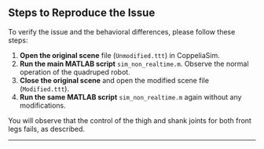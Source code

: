 
## Steps to Reproduce the Issue

To verify the issue and the behavioral differences, please follow these steps:

1.  **Open the original scene** file (`Unmodified.ttt`) in CoppeliaSim.
2.  **Run the main MATLAB script** `sim_non_realtime.m`. Observe the normal operation of the quadruped robot.
3.  **Close the original scene** and open the modified scene file (`Modified.ttt`).
4.  **Run the same MATLAB script** `sim_non_realtime.m` again without any modifications.

You will observe that the control of the thigh and shank joints for both front legs fails, as described.

---

